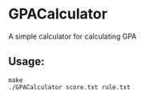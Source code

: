 # GPACalculator
A simple calculator for calculating GPA
## Usage:
```
make  
./GPACalculator score.txt rule.txt
```
